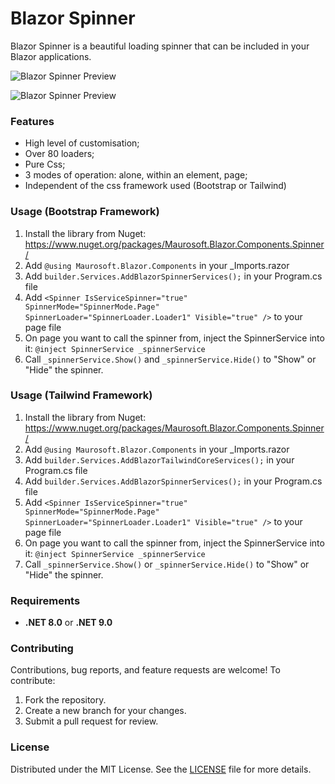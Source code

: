 # Blazor Spinner

Blazor Spinner is a beautiful loading spinner that can be included in your Blazor applications.

![Blazor Spinner Preview](https://camo.githubusercontent.com/c96e5192f3a99924fdff04b388f140b7234dbde38d71d28a7577a235c4a0e512/68747470733a2f2f7331312e67696679752e636f6d2f696d616765732f537965374c2e676966)

![Blazor Spinner Preview](https://camo.githubusercontent.com/5db643536721a0e8bc63992e6e0dfaf2950c8cffb0caa93bcbf98d1253630bf0/68747470733a2f2f7331312e67696679752e636f6d2f696d616765732f53796537442e676966)

### Features

- High level of customisation;
- Over 80 loaders;
- Pure Css;
- 3 modes of operation: alone, within an element, page;
- Independent of the css framework used (Bootstrap or Tailwind)

### Usage (Bootstrap Framework)

1. Install the library from Nuget: https://www.nuget.org/packages/Maurosoft.Blazor.Components.Spinner/
2. Add ```@using Maurosoft.Blazor.Components``` in your _Imports.razor
4. Add ```builder.Services.AddBlazorSpinnerServices();``` in your Program.cs file
4. Add ```<Spinner IsServiceSpinner="true" SpinnerMode="SpinnerMode.Page" SpinnerLoader="SpinnerLoader.Loader1" Visible="true" />``` to your page file
5. On page you want to call the spinner from, inject the SpinnerService into it: ```@inject SpinnerService _spinnerService```
6. Call ```_spinnerService.Show()``` and ```_spinnerService.Hide()``` to "Show" or "Hide" the spinner.

### Usage (Tailwind Framework)

1. Install the library from Nuget: https://www.nuget.org/packages/Maurosoft.Blazor.Components.Spinner/
2. Add ```@using Maurosoft.Blazor.Components``` in your _Imports.razor
3. Add ```builder.Services.AddBlazorTailwindCoreServices();``` in your Program.cs file
4. Add ```builder.Services.AddBlazorSpinnerServices();``` in your Program.cs file
4. Add ```<Spinner IsServiceSpinner="true" SpinnerMode="SpinnerMode.Page" SpinnerLoader="SpinnerLoader.Loader1" Visible="true" />``` to your page file
5. On page you want to call the spinner from, inject the SpinnerService into it: ```@inject SpinnerService _spinnerService```
6. Call ```_spinnerService.Show()``` or ```_spinnerService.Hide()``` to "Show" or "Hide" the spinner.


### Requirements
- **.NET 8.0** or **.NET 9.0**

### Contributing
Contributions, bug reports, and feature requests are welcome! To contribute:
1. Fork the repository.
2. Create a new branch for your changes.
3. Submit a pull request for review.

### License
Distributed under the MIT License. See the [LICENSE](LICENSE) file for more details.
